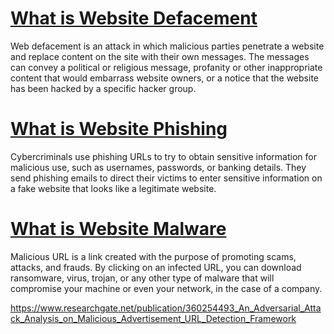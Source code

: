 # [What is Website Defacement](https://www.imperva.com/learn/application-security/website-defacement-attack/)
Web defacement is an attack in which malicious parties penetrate a website and replace content on the site with their own messages.
The messages can convey a political or religious message, profanity or other inappropriate content that would embarrass website owners, 
or a notice that the website has been hacked by a specific hacker group.

# [What is Website Phishing](https://www.barracuda.com/support/glossary/url-phishing)
Cybercriminals use phishing URLs to try to obtain sensitive information for malicious use, such as usernames, passwords, or banking details. 
They send phishing emails to direct their victims to enter sensitive information on a fake website that looks like a legitimate website.

# [What is Website Malware](https://gatefy.com/blog/what-malicious-url/)
Malicious URL is a link created with the purpose of promoting scams, attacks, and frauds. By clicking on an infected URL, you can download ransomware, 
virus, trojan, or any other type of malware that will compromise your machine or even your network, in the case of a company.




https://www.researchgate.net/publication/360254493_An_Adversarial_Attack_Analysis_on_Malicious_Advertisement_URL_Detection_Framework
